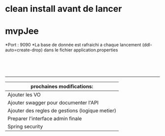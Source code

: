 
<br /><br /><br />

# clean install avant de lancer #
# mvpJee #

*Port : 9090
*La base de donnée est rafraichi a chaque lancement (ddl-auto=create-drop) dans le fichier application.properties



<br /><br /><br />


- - - - - - - - - - - - - - -






 prochaines modifications:                    | 
-------------                                   | 
Ajouter les VO                                  | 
Ajouter swagger pour documenter l'API           | 
Ajouter des regles de gestions (logique metier) |
Preparer l'interface admin finale               |
Spring security                                 |
